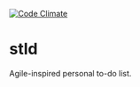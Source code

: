 [![Code Climate](https://codeclimate.com/github/ostapneko/stld.png)](https://codeclimate.com/github/ostapneko/stld)

stld
====

Agile-inspired personal to-do list.
